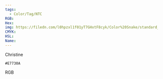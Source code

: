 ```yaml
---
tags:
  - Color/Tag/NTC
RGB:
Hex:
img: https://filedn.com/l0hpzxl1f01yT7GHxtF8cyk/Color%20Snake/standard_csv_to_svg//E7730A.svg
CMYK:
HSL:
Name:
---
```

Christine
```palette
#E7730A
```
RGB
